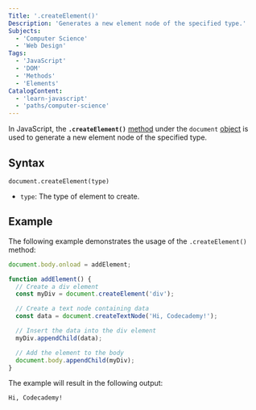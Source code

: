 ```yaml
---
Title: '.createElement()'
Description: 'Generates a new element node of the specified type.'
Subjects:
  - 'Computer Science'
  - 'Web Design'
Tags:
  - 'JavaScript'
  - 'DOM'
  - 'Methods'
  - 'Elements'
CatalogContent:
  - 'learn-javascript'
  - 'paths/computer-science'
---
```


In JavaScript, the **`.createElement()`** [method](https://www.codecademy.com/resources/docs/javascript/methods) under the `document` [object](https://www.codecademy.com/resources/docs/javascript/objects) is used to generate a new element node of the specified type.

## Syntax

```pseudo
document.createElement(type)
```

- `type`: The type of element to create.

## Example

The following example demonstrates the usage of the `.createElement()` method:

```js
document.body.onload = addElement;

function addElement() {
  // Create a div element
  const myDiv = document.createElement('div');

  // Create a text node containing data
  const data = document.createTextNode('Hi, Codecademy!');

  // Insert the data into the div element
  myDiv.appendChild(data);

  // Add the element to the body
  document.body.appendChild(myDiv);
}
```

The example will result in the following output:

```shell
Hi, Codecademy!
```
